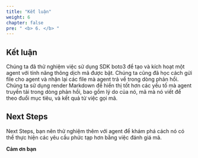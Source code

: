 ```yaml
---
title: "Kết luận"
weight: 6
chapter: false
pre: " <b> 6. </b> "
---
```


## Kết luận

Chúng ta đã thử nghiệm việc sử dụng SDK boto3 để tạo và kích hoạt một agent với tính năng thông dịch mã được bật. Chúng ta cũng đã học cách gửi file cho agent và nhận lại các file mà agent trả về trong dòng phản hồi. Chúng ta sử dụng render Markdown để hiển thị tốt hơn các yếu tố mà agent truyền tải trong dòng phản hồi, bao gồm lý do của nó, mã mà nó viết để theo đuổi mục tiêu, và kết quả từ việc gọi mã.

## Next Steps

Next Steps, bạn nên thử nghiệm thêm với agent để khám phá cách nó có thể thực hiện các yêu cầu phức tạp hơn bằng việc đánh giá mã.

**Cảm ơn bạn**